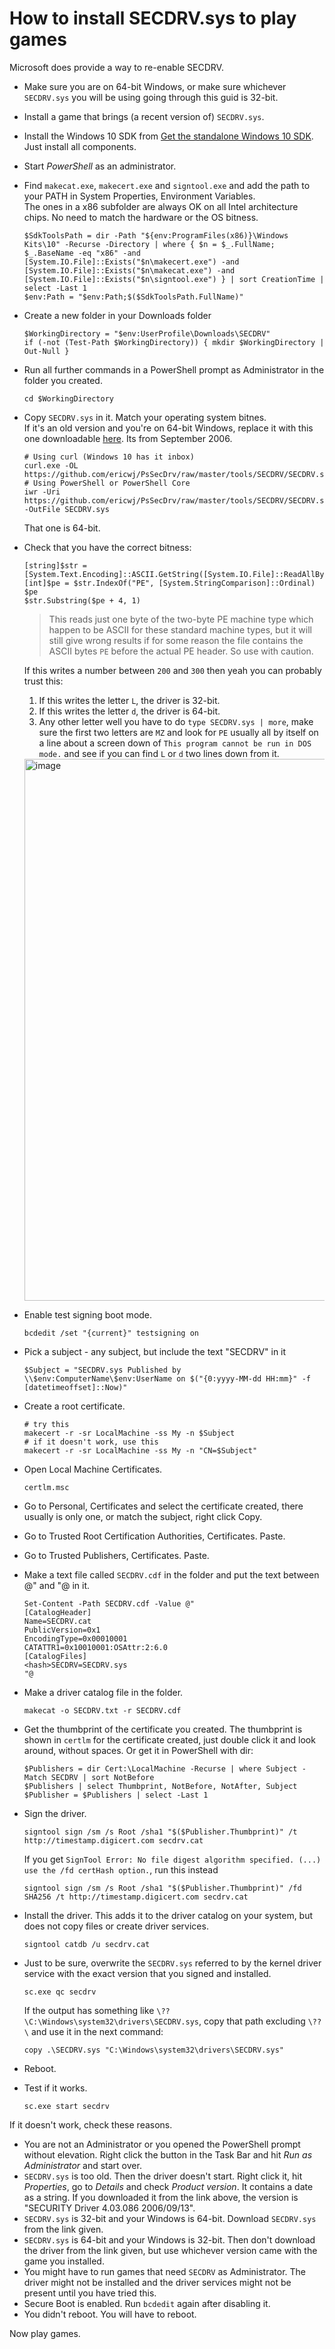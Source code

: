 # How to install SECDRV.sys to play games
Microsoft does provide a way to re-enable SECDRV.

* Make sure you are on 64-bit Windows, or make sure whichever `SECDRV.sys` you will be using going through this guid is 32-bit.
* Install a game that brings (a recent version of) `SECDRV.sys`.
* Install the Windows 10 SDK from [Get the standalone Windows 10 SDK](https://developer.microsoft.com/en-us/windows/downloads/windows-10-sdk).  
Just install all components.
* Start *PowerShell* as an administrator.
* Find `makecat.exe`, `makecert.exe` and `signtool.exe` and add the path to your PATH in System Properties, Environment Variables.  
The ones in a x86 subfolder are always OK on all Intel architecture chips. No need to match the hardware or the OS bitness.  
  ```
  $SdkToolsPath = dir -Path "${env:ProgramFiles(x86)}\Windows Kits\10" -Recurse -Directory | where { $n = $_.FullName; $_.BaseName -eq "x86" -and [System.IO.File]::Exists("$n\makecert.exe") -and [System.IO.File]::Exists("$n\makecat.exe") -and [System.IO.File]::Exists("$n\signtool.exe") } | sort CreationTime | select -Last 1
  $env:Path = "$env:Path;$($SdkToolsPath.FullName)"
  ```
* Create a new folder in your Downloads folder
  ```
  $WorkingDirectory = "$env:UserProfile\Downloads\SECDRV"
  if (-not (Test-Path $WorkingDirectory)) { mkdir $WorkingDirectory | Out-Null }
  ```
* Run all further commands in a PowerShell prompt as Administrator in the folder you created.
  ```
  cd $WorkingDirectory
  ```
* Copy `SECDRV.sys` in it. Match your operating system bitnes.  
  If it's an old version and you're on 64-bit Windows, replace it with this one downloadable [here](https://github.com/ericwj/PsSecDrv/raw/master/tools/SECDRV/SECDRV.sys). Its from September 2006.
  ```
  # Using curl (Windows 10 has it inbox)
  curl.exe -OL https://github.com/ericwj/PsSecDrv/raw/master/tools/SECDRV/SECDRV.sys
  # Using PowerShell or PowerShell Core
  iwr -Uri https://github.com/ericwj/PsSecDrv/raw/master/tools/SECDRV/SECDRV.sys -OutFile SECDRV.sys
  ```
  That one is 64-bit.
* Check that you have the correct bitness:
  ```
  [string]$str = [System.Text.Encoding]::ASCII.GetString([System.IO.File]::ReadAllBytes("$PWD\SECDRV.sys"))
  [int]$pe = $str.IndexOf("PE", [System.StringComparison]::Ordinal)
  $pe
  $str.Substring($pe + 4, 1)
  ```
  > This reads just one byte of the two-byte PE machine type which happen to be ASCII for these standard machine types, but it will still give wrong results if for some reason the file contains the ASCII bytes `PE` before the actual PE header. So use with caution.

  If this writes a number between `200` and `300` then yeah you can probably trust this:
  1. If this writes the letter `L`, the driver is 32-bit.  
  1. If this writes the letter `d`, the driver is 64-bit.
  1. Any other letter well you have to do `type SECDRV.sys | more`, make sure the first two letters are `MZ` and look for `PE` usually all by itself on a line about a screen down of `This program cannot be run in DOS mode.` and see if you can find `L` or `d` two lines down from it.
  <img width="867" alt="image" src="https://user-images.githubusercontent.com/9473119/172049657-143b5e31-8ffc-419c-82fc-75b3bc85076c.png">

* Enable test signing boot mode.  
  ```
  bcdedit /set "{current}" testsigning on
  ```
* Pick a subject - any subject, but include the text "SECDRV" in it
  ```
  $Subject = "SECDRV.sys Published by \\$env:ComputerName\$env:UserName on $("{0:yyyy-MM-dd HH:mm}" -f [datetimeoffset]::Now)"
  ```
* Create a root certificate.  
  ```
  # try this
  makecert -r -sr LocalMachine -ss My -n $Subject
  # if it doesn't work, use this
  makecert -r -sr LocalMachine -ss My -n "CN=$Subject"
  ```
* Open Local Machine Certificates.  
  ```
  certlm.msc
  ```
* Go to Personal, Certificates and select the certificate created, there usually is only one, or match the subject, right click Copy.
* Go to Trusted Root Certification Authorities, Certificates. Paste.
* Go to Trusted Publishers, Certificates. Paste.
* Make a text file called `SECDRV.cdf` in the folder and put the text between @" and "@ in it.
  ```
  Set-Content -Path SECDRV.cdf -Value @"
  [CatalogHeader]
  Name=SECDRV.cat
  PublicVersion=0x1
  EncodingType=0x00010001
  CATATTR1=0x10010001:OSAttr:2:6.0
  [CatalogFiles]
  <hash>SECDRV=SECDRV.sys
  "@
  ```
* Make a driver catalog file in the folder.  
  ```
  makecat -o SECDRV.txt -r SECDRV.cdf
  ```
* Get the thumbprint of the certificate you created. The thumbprint is shown in `certlm` for the certificate created, just double click it and look around, without spaces. Or get it in PowerShell with dir:
  ```PS
  $Publishers = dir Cert:\LocalMachine -Recurse | where Subject -Match SECDRV | sort NotBefore
  $Publishers | select Thumbprint, NotBefore, NotAfter, Subject
  $Publisher = $Publishers | select -Last 1
  ```
* Sign the driver.  
  ```
  signtool sign /sm /s Root /sha1 "$($Publisher.Thumbprint)" /t http://timestamp.digicert.com secdrv.cat
  ```
  If you get `SignTool Error: No file digest algorithm specified. (...) use the /fd certHash option.`, run this instead
  ```
  signtool sign /sm /s Root /sha1 "$($Publisher.Thumbprint)" /fd SHA256 /t http://timestamp.digicert.com secdrv.cat
  ```
* Install the driver. This adds it to the driver catalog on your system, but does not copy files or create driver services.
  ```
  signtool catdb /u secdrv.cat
  ```
* Just to be sure, overwrite the `SECDRV.sys` referred to by the kernel driver service with the exact version that you signed and installed.
  ```
  sc.exe qc secdrv
  ```
  If the output has something like `\??\C:\Windows\system32\drivers\SECDRV.sys`, copy that path excluding `\??\` and use it in the next command:
  ```
  copy .\SECDRV.sys "C:\Windows\system32\drivers\SECDRV.sys"
  ```
* Reboot.
* Test if it works.
  ```
  sc.exe start secdrv
  ```

If it doesn't work, check these reasons.
* You are not an Administrator or you opened the PowerShell prompt without elevation. Right click the button in the Task Bar and hit *Run as Administrator* and start over.
* `SECDRV.sys` is too old. Then the driver doesn't start. Right click it, hit *Properties*, go to *Details* and check *Product version*. It contains a date as a string. If you downloaded it from the link above, the version is "SECURITY Driver 4.03.086 2006/09/13".
* `SECDRV.sys` is 32-bit and your Windows is 64-bit. Download `SECDRV.sys` from the link given.
* `SECDRV.sys` is 64-bit and your Windows is 32-bit. Then don't download the driver from the link given, but use whichever version came with the game you installed.
* You might have to run games that need `SECDRV` as Administrator. The driver might not be installed and the driver services might not be present until you have tried this.
* Secure Boot is enabled. Run `bcdedit` again after disabling it.
* You didn't reboot. You will have to reboot.

Now play games.
